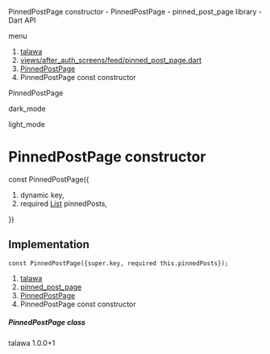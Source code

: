 




PinnedPostPage constructor - PinnedPostPage - pinned\_post\_page library - Dart API







menu

1. [talawa](../../index.html)
2. [views/after\_auth\_screens/feed/pinned\_post\_page.dart](../../file-___home_harshil_Desktop_open-source_palisadoes_talawa_lib_views_after_auth_screens_feed_pinned_post_page/)
3. [PinnedPostPage](../../file-___home_harshil_Desktop_open-source_palisadoes_talawa_lib_views_after_auth_screens_feed_pinned_post_page/PinnedPostPage-class.html)
4. PinnedPostPage const constructor

PinnedPostPage


dark\_mode

light\_mode




# PinnedPostPage constructor


const
PinnedPostPage({

1. dynamic key,
2. required [List](https://api.flutter.dev/flutter/dart-core/List-class.html) pinnedPosts,

})

## Implementation

```
const PinnedPostPage({super.key, required this.pinnedPosts});
```

 


1. [talawa](../../index.html)
2. [pinned\_post\_page](../../file-___home_harshil_Desktop_open-source_palisadoes_talawa_lib_views_after_auth_screens_feed_pinned_post_page/)
3. [PinnedPostPage](../../file-___home_harshil_Desktop_open-source_palisadoes_talawa_lib_views_after_auth_screens_feed_pinned_post_page/PinnedPostPage-class.html)
4. PinnedPostPage const constructor

##### PinnedPostPage class





talawa
1.0.0+1






